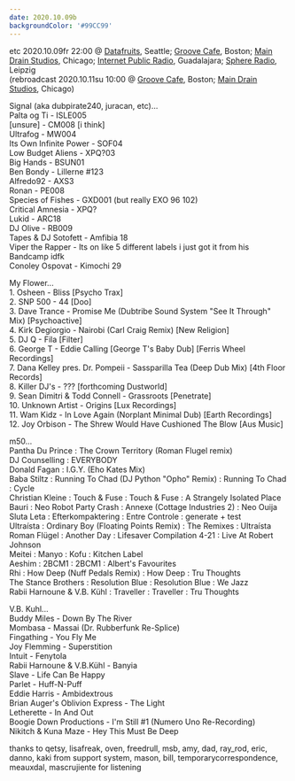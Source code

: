 ```yaml
---
date: 2020.10.09b
backgroundColor: '#99CC99'
---
```


etc 2020.10.09fr 22:00 @ [Datafruits](http://www.datafruits.fm/), Seattle; [Groove Cafe](http://grove.cafe/), Boston; [Main Drain Studios](http://www.youtube.com/maindrainstudios/), Chicago; [Internet Public Radio](https://www.youtube.com/maindrainstudios), Guadalajara; [Sphere Radio](http://www.sphere-radio.net/), Leipzig  
(rebroadcast 2020.10.11su 10:00 @ [Groove Cafe](http://groove.cafe/), Boston; [Main Drain Studios](https://www.youtube.com/maindrainstudios), Chicago)  

Signal (aka dubpirate240, juracan, etc)...  
Palta og Ti - ISLE005  
\[unsure\] - CM008 \[i think\]  
Ultrafog - MW004  
Its Own Infinite Power - SOF04  
Low Budget Aliens - XPQ?03  
Big Hands - BSUN01  
Ben Bondy - Lillerne #123  
Alfredo92 - AXS3  
Ronan - PE008  
Species of Fishes - GXD001 (but really EXO 96 102)  
Critical Amnesia - XPQ?  
Lukid - ARC18  
DJ Olive - RB009  
Tapes & DJ Sotofett - Amfibia 18  
Viper the Rapper - Its on like 5 different labels i just got it from his Bandcamp idfk  
Conoley Ospovat - Kimochi 29  

My Flower...  
1\. Osheen - Bliss \[Psycho Trax\]  
2\. SNP 500 - 44 \[Doo\]  
3\. Dave Trance - Promise Me (Dubtribe Sound System "See It Through" Mix) \[Psychoactive\]  
4\. Kirk Degiorgio - Nairobi (Carl Craig Remix) \[New Religion\]  
5\. DJ Q - Fila \[Filter\]  
6\. George T - Eddie Calling \[George T's Baby Dub\] \[Ferris Wheel Recordings\]  
7\. Dana Kelley pres. Dr. Pompeii - Sassparilla Tea (Deep Dub Mix) \[4th Floor Records\]  
8\. Killer DJ's - ??? \[forthcoming Dustworld\]  
9\. Sean Dimitri & Todd Connell - Grassroots \[Penetrate\]  
10\. Unknown Artist - Origins \[Lux Recordings\]  
11\. Wam Kidz - In Love Again (Norplant Minimal Dub) \[Earth Recordings\]  
12\. Joy Orbison - The Shrew Would Have Cushioned The Blow \[Aus Music\]  

m50...  
Pantha Du Prince : The Crown Territory (Roman Flugel remix)  
DJ Counselling : EVERYBODY  
Donald Fagan : I.G.Y. (Eho Kates Mix)  
Baba Stiltz : Running To Chad (DJ Python "Opho" Remix) : Running To Chad : Cycle  
Christian Kleine : Touch & Fuse : Touch & Fuse : A Strangely Isolated Place  
Bauri : Neo Robot Party Crash : Annexe (Cottage Industries 2) : Neo Ouija  
Sluta Leta : Efterkompaktering : Entre Controle : generate + test  
Ultraísta : Ordinary Boy (Floating Points Remix) : The Remixes : Ultraísta  
Roman Flügel : Another Day : Lifesaver Compilation 4-21 : Live At Robert Johnson  
Meitei : Manyo : Kofu : Kitchen Label  
Aeshim : 2BCM1 : 2BCM1 : Albert's Favourites  
Rhi : How Deep (Nuff Pedals Remix) : How Deep : Tru Thoughts  
The Stance Brothers : Resolution Blue : Resolution Blue : We Jazz  
Rabii Harnoune & V.B. Kühl : Traveller : Traveller : Tru Thoughts  

V.B. Kuhl...  
Buddy Miles - Down By The River  
Mombasa - Massai (Dr. Rubberfunk Re-Splice)  
Fingathing - You Fly Me  
Joy Flemming - Superstition  
Intuit - Fenytola  
Rabii Harnoune & V.B.Kühl - Banyia  
Slave - Life Can Be Happy  
Parlet - Huff-N-Puff  
Eddie Harris - Ambidextrous  
Brian Auger's Oblivion Express - The Light  
Letherette - In And Out  
Boogie Down Productions - I'm Still #1 (Numero Uno Re-Recording)  
Nikitch & Kuna Maze - Hey This Must Be Deep  

thanks to qetsy, lisafreak, oven, freedrull, msb, amy, dad, ray\_rod, eric, danno, kaki from support system, mason, bill, temporarycorrespondence, meauxdal, mascrujiente for listening